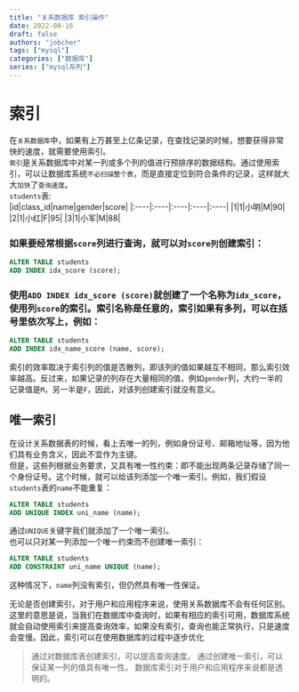 ```yaml
---
title: "关系数据库 索引操作"
date: 2022-08-16
draft: false
authors: "jobcher"
tags: ["mysql"]
categories: ["数据库"]
series: ["mysql系列"]
---
```


# 索引

在`关系数据库`中，如果有上万甚至上亿条记录，在查找记录的时候，想要获得非常快的速度，就需要使用索引。  
`索引`是关系数据库中对某一列或多个列的值进行预排序的数据结构。通过使用索引，可以让数据库系统`不必扫描整个表`，而是直接定位到符合条件的记录，这样就大大`加快`了`查询速度`。  
`students`表:  
|id|class_id|name|gender|score|
|:----|:----|:----|:----|:----|
|1|1|小明|M|90|
|2|1|小红|F|95|
|3|1|小军|M|88|

### 如果要经常根据`score`列进行查询，就可以对`score列`创建索引：

```sql
ALTER TABLE students
ADD INDEX idx_score (score);
```

### 使用`ADD INDEX idx_score (score)`就创建了一个名称为`idx_score`，使用列`score`的索引。索引名称是任意的，索引如果有多列，可以在括号里依次写上，例如：

```sql
ALTER TABLE students
ADD INDEX idx_name_score (name, score);
```

索引的效率取决于索引列的值是否散列，即该列的值如果越互不相同，那么索引效率越高。反过来，如果记录的列存在大量相同的值，例如`gender`列，大约一半的记录值是`M`，另一半是`F`，因此，对该列创建索引就没有意义。

## 唯一索引

在设计关系数据表的时候，看上去唯一的列，例如身份证号、邮箱地址等，因为他们具有业务含义，因此不宜作为主键。  
但是，这些列根据业务要求，又具有唯一性约束：即不能出现两条记录存储了同一个身份证号。这个时候，就可以给该列添加一个唯一索引。例如，我们假设`students`表的`name`不能重复：

```sql
ALTER TABLE students
ADD UNIQUE INDEX uni_name (name);
```

通过`UNIQUE`关键字我们就添加了一个唯一索引。  
也可以只对某一列添加一个唯一约束而不创建唯一索引：

```sql
ALTER TABLE students
ADD CONSTRAINT uni_name UNIQUE (name);
```

这种情况下，`name`列没有索引，但仍然具有唯一性保证。

无论是否创建索引，对于用户和应用程序来说，使用关系数据库不会有任何区别。这里的意思是说，当我们在数据库中查询时，如果有相应的索引可用，数据库系统就会自动使用索引来提高查询效率，如果没有索引，查询也能正常执行，只是速度会变慢。因此，索引可以在使用数据库的过程中逐步优化

> 通过对数据库表创建索引，可以提高查询速度。
> 通过创建唯一索引，可以保证某一列的值具有唯一性。
> 数据库索引对于用户和应用程序来说都是透明的。
